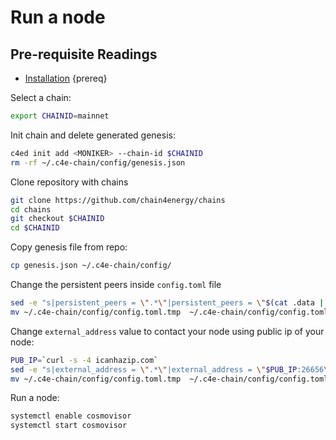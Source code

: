 <!--
order: 6
-->

# Run a node


## Pre-requisite Readings

- [Installation](quickstart/install-binary.md) {prereq}


Select a chain:
```bash
export CHAINID=mainnet
```

Init chain and delete generated genesis:
```bash
c4ed init add <MONIKER> --chain-id $CHAINID
rm -rf ~/.c4e-chain/config/genesis.json
```

Clone repository with chains
```bash
git clone https://github.com/chain4energy/chains
cd chains
git checkout $CHAINID
cd $CHAINID
```

Copy genesis file from repo:
```bash
cp genesis.json ~/.c4e-chain/config/
```

Change the persistent peers inside `config.toml` file

```bash
sed -e "s|persistent_peers = \".*\"|persistent_peers = \"$(cat .data | grep -oP 'Persistent peers\s+\K\S+')\"|g" ~/.c4e-chain/config/config.toml > ~/.c4e-chain/config/config.toml.tmp
mv ~/.c4e-chain/config/config.toml.tmp  ~/.c4e-chain/config/config.toml
```


Change `external_address` value to contact your node using public ip of your node:
```bash
PUB_IP=`curl -s -4 icanhazip.com`
sed -e "s|external_address = \".*\"|external_address = \"$PUB_IP:26656\"|g" ~/.c4e-chain/config/config.toml > ~/.c4e-chain/config/config.toml.tmp
mv ~/.c4e-chain/config/config.toml.tmp  ~/.c4e-chain/config/config.toml
```

Run a node:
```bash
systemctl enable cosmovisor  
systemctl start cosmovisor
```
